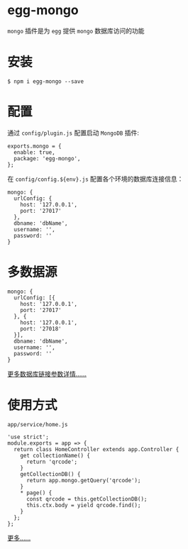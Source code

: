# egg-mongo

`mongo` 插件是为 `egg` 提供 `mongo` 数据库访问的功能

#  安装

```
$ npm i egg-mongo --save
```

# 配置

通过 `config/plugin.js` 配置启动 `MongoDB` 插件:
```
exports.mongo = {
  enable: true,
  package: 'egg-mongo',
};
```

在 `config/config.${env}.js` 配置各个环境的数据库连接信息：

```
mongo: {
  urlConfig: {
    host: '127.0.0.1',
    port: '27017'
  },
  dbname: 'dbName',
  username: '',
  password: ''
}
```

#  多数据源
```
mongo: {
  urlConfig: [{
    host: '127.0.0.1',
    port: '27017'
  }, {
    host: '127.0.0.1',
    port: '27018'
  }],
  dbname: 'dbName',
  username: '',
  password: ''
}
```


[更多数据库链接参数详情......](http://mongodb.github.io/node-mongodb-native/2.2/tutorials/connect/)

#  使用方式

`app/service/home.js`
```
'use strict';
module.exports = app => {
  return class HomeController extends app.Controller {
    get collectionName() {
      return 'qrcode';
    }
    getCollectionDB() {
      return app.mongo.getQuery('qrcode');
    }
    * page() {
      const qrcode = this.getCollectionDB();
      this.ctx.body = yield qrcode.find();
    }
  };
};
```

[更多......](https://github.com/mzTeamMeatMan/mongo-co)